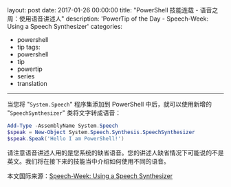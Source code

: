 layout: post
date: 2017-01-26 00:00:00
title: "PowerShell 技能连载 - 语音之周：使用语音讲述人"
description: 'PowerTip of the Day - Speech-Week: Using a Speech Synthesizer'
categories:
- powershell
- tip
tags:
- powershell
- tip
- powertip
- series
- translation
---
当您将 "`System.Speech`" 程序集添加到 PowerShell 中后，就可以使用新增的 "`SpeechSynthesizer`" 类将文字转成语音：

```powershell
Add-Type -AssemblyName System.Speech
$speak = New-Object System.Speech.Synthesis.SpeechSynthesizer
$speak.Speak('Hello I am PowerShell!')
```

请注意语音讲述人用的是您系统的缺省语音。您的讲述人缺省情况下可能说的不是英文。我们将在接下来的技能当中介绍如何使用不同的语音。

<!--more-->
本文国际来源：[Speech-Week: Using a Speech Synthesizer](http://community.idera.com/powershell/powertips/b/tips/posts/speech-week-using-a-speech-synthesizer)
